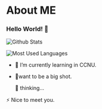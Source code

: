 # About ME
### Hello World! 👋

![Github Stats](https://github-readme-stats.vercel.app/api?username=MiEchoooo&show_icons=true&theme=dark&count_private=true)  

![Most Used Languages](https://github-readme-stats.vercel.app/api/top-langs/?username=MiEchoooo&theme=dark&layout=compact)


- 🌱 I’m currently learning in CCNU.
- 🔭want to be a big shot.


  💬 thinking...

⚡ Nice to meet you.
